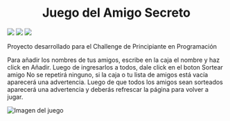 <h1 align="center"> Juego del Amigo Secreto</h1>
 <p align="left">
   <img src="https://img.shields.io/badge/aluraLATAM-blue">
   <img src="https://img.shields.io/badge/ONE-Oracle_next_education-orange">
   <img src="https://img.shields.io/badge/Status-Finalizado!-blue">
   </p>

Proyecto desarrollado para el Challenge de Principiante en Programación

Para añadir los nombres de tus amigos, escribe en la caja el nombre y haz click en Añadir. Luego de ingresarlos a todos, dale click en el boton Sortear amigo
No se repetirá ninguno, si la caja o tu lista de amigos está vacía aparecerá una advertencia.
Luego de que todos los amigos sean sorteados aparecerá una advertencia y deberás refrescar la página para volver a jugar.

![Imagen del juego](https://github.com/user-attachments/assets/d4f05725-8e40-48a4-b8fd-e6aac6efdb9e)

